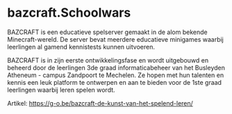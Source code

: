 # bazcraft.Schoolwars

BAZCRAFT is een educatieve spelserver gemaakt in de alom bekende Minecraft-wereld. De server bevat meerdere educatieve minigames waarbij leerlingen al gamend kennistests kunnen uitvoeren.

BAZCRAFT is in zijn eerste ontwikkelingsfase en wordt uitgebouwd en beheerd door de leerlingen 3de graad informaticabeheer van het Busleyden Atheneum - campus Zandpoort te Mechelen. Ze hopen met hun talenten en kennis een leuk platform te ontwerpen en aan te bieden voor de 1ste graad leerlingen waarbij leren spelen wordt. 

Artikel: https://g-o.be/bazcraft-de-kunst-van-het-spelend-leren/
